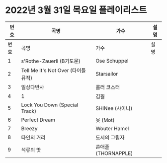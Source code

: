 # 2022년 3월 31일 목요일 플레이리스트

| 번호 | 곡명 | 가수 | 설명 |
|------|------|------|------|
| 번호 | 곡명 | 가수 | 설명 |
| 1 | s'Rothe-Zauerli (B기도문) | Ose Schuppel |  |
| 2 | Tell Me It's Not Over (타이틀 뮤직) | Starsailor |  |
| 3 | 일상다반사 | 롤러 코스터 |  |
| 4 | 1 | 김훨 |  |
| 5 | Lock You Down (Special Track) | SHINee (샤이니) |  |
| 6 | Perfect Dream | 못 (Mot) |  |
| 7 | Breezy | Wouter Hamel |  |
| 8 | 타인의 거리 | 도시의 그림자 |  |
| 9 | 석류의 맛 | 쏜애플 (THORNAPPLE) |  |
